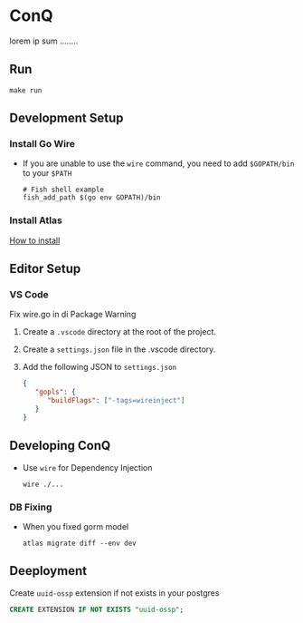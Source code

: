 # ConQ

lorem ip sum ........

## Run

```
make run
```

## Development Setup

### Install Go Wire

-  If you are unable to use the `wire` command, you need to add `$GOPATH/bin` to your `$PATH`
   ```shell
   # Fish shell example
   fish_add_path $(go env GOPATH)/bin
   ```

### Install Atlas

[How to install](https://atlasgo.io/guides/orms/gorm#installation)

## Editor Setup

### VS Code

Fix wire.go in di Package Warning

1. Create a `.vscode` directory at the root of the project.
2. Create a `settings.json` file in the .vscode directory.
3. Add the following JSON to `settings.json`

   ```json
   {
      "gopls": {
         "buildFlags": ["-tags=wireinject"]
      }
   }
   ```

## Developing ConQ

-  Use `wire` for Dependency Injection

   ```shell
   wire ./...
   ```
 
### DB Fixing
- When you fixed gorm model
   ```shell
   atlas migrate diff --env dev
   ```

## Deeployment

Create `uuid-ossp` extension if not exists in your postgres
```sql
CREATE EXTENSION IF NOT EXISTS "uuid-ossp";
```